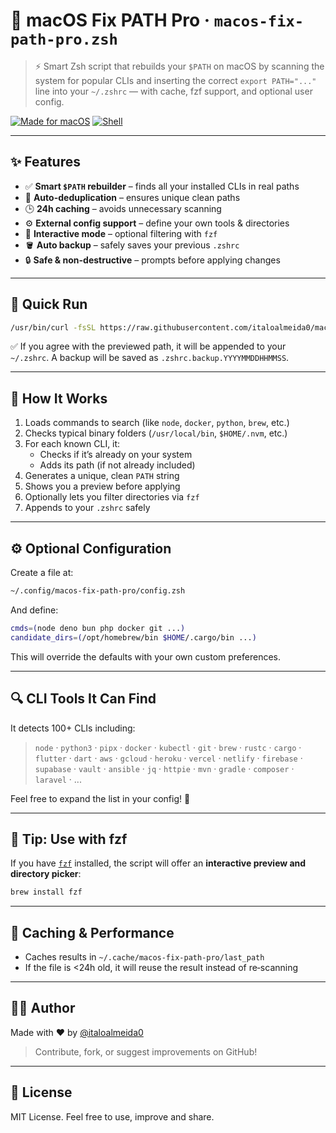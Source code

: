 # 🔧 macOS Fix PATH Pro · `macos-fix-path-pro.zsh`

> ⚡️ Smart Zsh script that rebuilds your `$PATH` on macOS by scanning the system for popular CLIs and inserting the correct `export PATH="..."` line into your `~/.zshrc` — with cache, fzf support, and optional user config.

[![Made for macOS](https://img.shields.io/badge/made%20for-macOS-blue?logo=apple)](https://github.com/italoalmeida0/macos-fix-path-pro)
[![Shell](https://img.shields.io/badge/script-zsh-informational?logo=gnu-bash)](https://zsh.sourceforge.io)

---

## ✨ Features

- ✅ **Smart `$PATH` rebuilder** – finds all your installed CLIs in real paths
- 🧠 **Auto-deduplication** – ensures unique clean paths
- 🕒 **24h caching** – avoids unnecessary scanning
- ⚙️ **External config support** – define your own tools & directories
- 🧩 **Interactive mode** – optional filtering with `fzf`
- 🪣 **Auto backup** – safely saves your previous `.zshrc`
- 🔒 **Safe & non-destructive** – prompts before applying changes

---

## 🚀 Quick Run

```bash
/usr/bin/curl -fsSL https://raw.githubusercontent.com/italoalmeida0/macos-fix-path-pro/main/macos-fix-path-pro.zsh | /bin/zsh
```

✅ If you agree with the previewed path, it will be appended to your `~/.zshrc`. A backup will be saved as `.zshrc.backup.YYYYMMDDHHMMSS`.

---

## 🧠 How It Works

1. Loads commands to search (like `node`, `docker`, `python`, `brew`, etc.)
2. Checks typical binary folders (`/usr/local/bin`, `$HOME/.nvm`, etc.)
3. For each known CLI, it:
   - Checks if it’s already on your system
   - Adds its path (if not already included)
4. Generates a unique, clean `PATH` string
5. Shows you a preview before applying
6. Optionally lets you filter directories via `fzf`
7. Appends to your `.zshrc` safely

---

## ⚙️ Optional Configuration

Create a file at:
```sh
~/.config/macos-fix-path-pro/config.zsh
```
And define:
```zsh
cmds=(node deno bun php docker git ...)
candidate_dirs=(/opt/homebrew/bin $HOME/.cargo/bin ...)
```
This will override the defaults with your own custom preferences.

---

## 🔍 CLI Tools It Can Find

It detects 100+ CLIs including:

> `node` · `python3` · `pipx` · `docker` · `kubectl` · `git` · `brew` · `rustc` · `cargo` · `flutter` · `dart` · `aws` · `gcloud` · `heroku` · `vercel` · `netlify` · `firebase` · `supabase` · `vault` · `ansible` · `jq` · `httpie` · `mvn` · `gradle` · `composer` · `laravel` · ...

Feel free to expand the list in your config! 💪

---

## 🧪 Tip: Use with fzf

If you have [`fzf`](https://github.com/junegunn/fzf) installed, the script will offer an **interactive preview and directory picker**:

```bash
brew install fzf
```

---

## 📂 Caching & Performance

- Caches results in `~/.cache/macos-fix-path-pro/last_path`
- If the file is <24h old, it will reuse the result instead of re‑scanning

---

## 👨‍💻 Author

Made with ❤️ by [@italoalmeida0](https://github.com/italoalmeida0)

> Contribute, fork, or suggest improvements on GitHub!

---

## 📜 License

MIT License. Feel free to use, improve and share.

